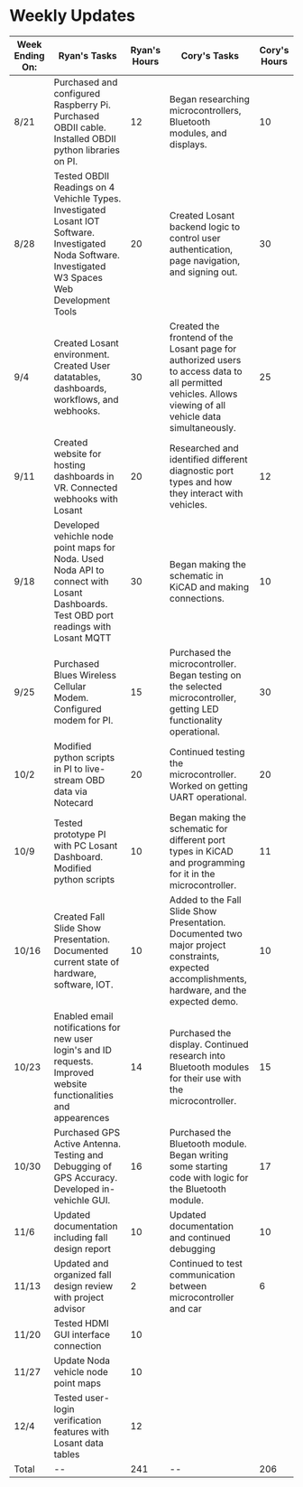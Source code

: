 # Weekly Updates
| Week Ending On: | Ryan's Tasks | Ryan's Hours| Cory's Tasks | Cory's Hours |
| --- | --- | --- | --- | --- |
| 8/21 | Purchased and configured Raspberry Pi. Purchased OBDII cable. Installed OBDII python libraries on PI. | 12 | Began researching microcontrollers, Bluetooth modules, and displays. | 10 |
| 8/28 | Tested OBDII Readings on 4 Vehichle Types. Investigated Losant IOT Software. Investigated Noda Software. Investigated W3 Spaces Web Development Tools | 20 | Created Losant backend logic to control user authentication, page navigation, and signing out. | 30 |
| 9/4 | Created Losant environment. Created User datatables, dashboards, workflows, and webhooks. | 30 | Created the frontend of the Losant page for authorized users to access data to all permitted vehicles. Allows viewing of all vehicle data simultaneously. | 25 |
| 9/11 | Created website for hosting dashboards in VR. Connected webhooks with Losant | 20 | Researched and identified different diagnostic port types and how they interact with vehicles. | 12 |
| 9/18 | Developed vehichle node point maps for Noda. Used Noda API to connect with Losant Dashboards. Test OBD port readings with Losant MQTT | 30 | Began making the schematic in KiCAD and making connections. | 10 |
| 9/25 | Purchased Blues Wireless Cellular Modem. Configured modem for PI. | 15 | Purchased the microcontroller. Began testing on the selected microcontroller, getting LED functionality operational. | 30 |
| 10/2 | Modified python scripts in PI to live-stream OBD data via Notecard | 20 | Continued testing the microcontroller. Worked on getting UART operational. | 20 |
| 10/9 | Tested prototype PI with PC Losant Dashboard. Modified python scripts | 10 | Began making the schematic for different port types in KiCAD and programming for it in the microcontroller. | 11 |
| 10/16 | Created Fall Slide Show Presentation. Documented current state of hardware, software, IOT. | 10 | Added to the Fall Slide Show Presentation. Documented two major project constraints, expected accomplishments, hardware, and the expected demo.  | 10 |
| 10/23 | Enabled email notifications for new user login's and ID requests. Improved website functionalities and appearences | 14 | Purchased the display. Continued research into Bluetooth modules for their use with the microcontroller. | 15 |
| 10/30 | Purchased GPS Active Antenna. Testing and Debugging of GPS Accuracy. Developed in-vehichle GUI. | 16 | Purchased the Bluetooth module. Began writing some starting code with logic for the Bluetooth module. | 17 |
| 11/6 | Updated documentation including fall design report | 10 | Updated documentation and continued debugging | 10 |
| 11/13 | Updated and organized fall design review with project advisor | 2 | Continued to test communication between microcontroller and car | 6 |
| 11/20 | Tested HDMI GUI interface connection |10|||
| 11/27 | Update Noda vehicle node point maps |10||
| 12/4 |Tested user-login verification features with Losant data tables |12||
| Total | -- | 241 | -- | 206 |
